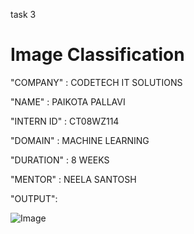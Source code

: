 task 3

# Image Classification

"COMPANY" : CODETECH IT SOLUTIONS

"NAME" : PAIKOTA PALLAVI

"INTERN ID" : CT08WZ114

"DOMAIN" : MACHINE LEARNING

"DURATION" : 8 WEEKS

"MENTOR" : NEELA SANTOSH

"OUTPUT":

![Image](https://github.com/user-attachments/assets/aefd71e8-1f24-4814-8082-2a149bbbed3a)
